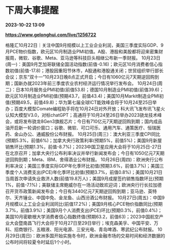 # 下周大事提醒

**2023-10-22 13:09**

**https://www.gelonghui.com/live/1256722**

格隆汇10月22日｜关注中国9月规模以上工业企业利润，美国三季度实际GDP、9月PCE物价指数，欧元区10月制造业PMI初值。A股、港股和美股都将迎来密集财报周，微软、谷歌、Meta、亚马逊等科技巨头相继公布新一季财报。 10月23日(周一)：美国9月芝加哥联储全国活动指数(前值-0.16)；欧元区10月消费者信心指数初值(前值-17.8)；港股因重阳节休市，A股通和港股通关闭；世贸组织举行部长会议；京东“双十一”10月23日晚8点正式开启；今日有1060亿元7天期逆回购到期；国新办就2023年前三季度农业农村经济运行情况举行发布会。 10月24日(周二)：日本10月服务业PMI初值(前值53.8)；德国10月制造业PMI初值(前值39.6)；欧元区10月制造业PMI初值(预期43.7，前值43.4)；美国10月Markit制造业PMI初值(预期49.5，前值49.8)；华为第七届全球ICT能效峰会将于10月24至25日举办；百度大模型Comate编程助手将在10月24日对外开放；科大讯飞发布讯飞星火认知大模型V3.0，对标chatGPT；高通将于10月24至26日举办2023骁龙技术峰会，或将发布骁龙8Gen3旗舰芯片；今日有710亿元7天期逆回购到期；国内成品油开启新一轮调价窗口；谷歌、微软、可口可乐、通用汽车、通策医疗、恒瑞医药、金山办公、通威股份公布财报。 10月25日(周三)：澳大利亚三季度CPI同比(预期5.3%，前值6%)；加拿大央行政策利率(预期5%，前值5%)；美国9月新屋销售环比(预期1.3%，前值-8.7%)；2023中国卫星应用大会将于10月25日-27日在北京召开；加拿大央行公布利率决议并举行新闻发布会；今日有1050亿元7天期逆回购到期；Meta、IBM、舍得酒业公布财报。 10月26日(周四)：欧洲央行公布利率决议；美国三季度实际GDP年化季环比初值(预期3.6%，前值3.7%)；美国三季度个人消费支出(PCE)年化季环比初值(预期3.7%，前值0.8%)；美国10月21日当周首次申请失业救济人数(前值19.8万人)；美国9月成屋签约销售指数环比(预期1%，前值-7.1%)；美联储主席鲍威尔在一场活动致欢迎词；欧洲央行行长拉加德召开货币政策新闻发布会；今日有3440亿元7天期逆回购到期；亚马逊、英特尔、天齐锤业、中国中免、金龙鱼、山西汾酒公布财报。 10月27日(周五)：中国9月规模以上工业企业利润同比(前值17.2%)；美国9月核心PCE物价指数同比(预期3.7%，前值3.9%)；美国9月个人消费支出(PCE)环比(预期0.3%，前值0.4%)；美国10月密歇根大学消费者信心指数终值(预期63.2，前值63)；2023中国航空产业大会暨南昌飞行大会将于10月27日至29日举行；埃克森美孚、中国平安、万科、招商银行、五粮液、阳光电源、三安光电、青岛啤酒、寒武纪公布财报。 10月29日(周日)：欧洲多国开始实施冬令时，欧洲金融市场的交易时间和经济数据的公布时间将较夏令时延后1个小时。